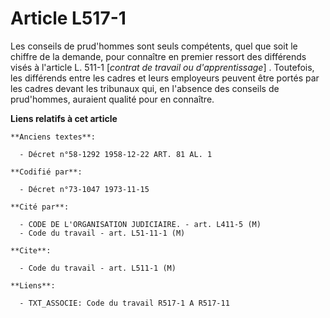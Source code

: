 # Article L517-1

Les conseils de prud'hommes sont seuls compétents, quel que soit le chiffre de la demande, pour connaître en premier ressort
des différends visés à l'article L. 511-1 [*contrat de travail ou d'apprentissage*] . Toutefois, les différends entre les
cadres et leurs employeurs peuvent être portés par les cadres devant les tribunaux qui, en l'absence des conseils de
prud'hommes, auraient qualité pour en connaître.

**Liens relatifs à cet article**

	**Anciens textes**:

	  - Décret n°58-1292 1958-12-22 ART. 81 AL. 1

	**Codifié par**:

	  - Décret n°73-1047 1973-11-15

	**Cité par**:

	  - CODE DE L'ORGANISATION JUDICIAIRE. - art. L411-5 (M)
	  - Code du travail - art. L51-11-1 (M)

	**Cite**:

	  - Code du travail - art. L511-1 (M)

	**Liens**:

	  - TXT_ASSOCIE: Code du travail R517-1 A R517-11
